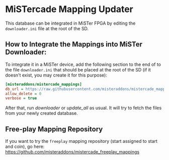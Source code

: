 # MiSTercade Mapping Updater
This database can be integrated in MiSTer FPGA by editing the `downloader.ini` file at the root of the SD.

## How to Integrate the Mappings into MiSTer Downloader:
To integrate it in a MiSTer device, add the following section to the end of to the file `downloader.ini` that should be placed at the root of the SD (if it doesn't exist, you may create it for this purpose):
```ini
[misteraddons/mistercade_mappings]
db_url = https://raw.githubusercontent.com/misteraddons/mistercade_mappings/db/db.json.zip
allow_delete = 0
verbose = true
```
After that, run *downloader* or *update_all* as usual. It will try to fetch the files from your newly created database. 

## Free-play Mapping Repository
If you want to try the `freeplay` mapping repository (start assigned to start and coin), go here: https://github.com/misteraddons/mistercade_freeplay_mappings
